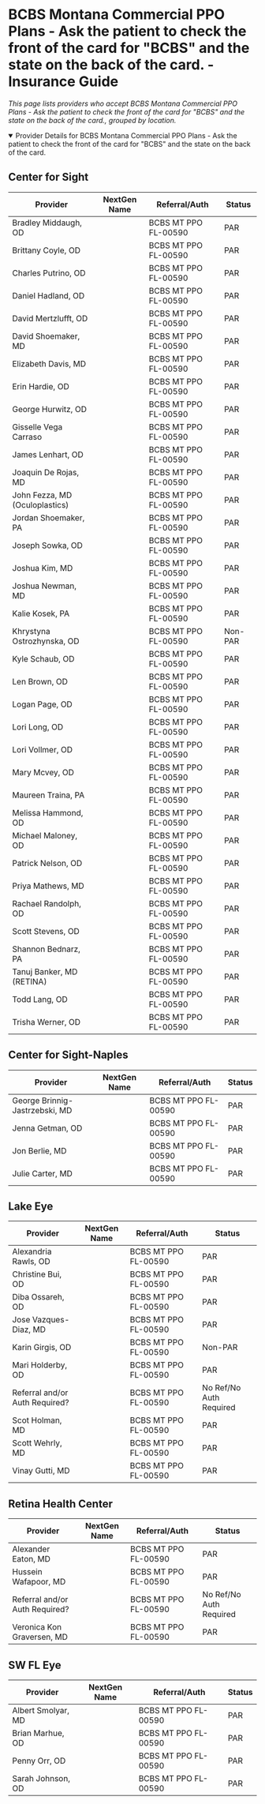 # BCBS Montana Commercial PPO Plans - Ask the patient to check the front of the card for "BCBS" and the state on the back of the card. - Insurance Guide

*This page lists providers who accept BCBS Montana Commercial PPO Plans - Ask the patient to check the front of the card for "BCBS" and the state on the back of the card., grouped by location.*

<details open><summary>Provider Details for BCBS Montana Commercial PPO Plans - Ask the patient to check the front of the card for "BCBS" and the state on the back of the card.</summary>

## Center for Sight

| Provider | NextGen Name | Referral/Auth | Status |
|----------|-------------|--------------|--------|
| Bradley Middaugh, OD |  | BCBS MT PPO FL-00590 | PAR |
| Brittany Coyle, OD |  | BCBS MT PPO FL-00590 | PAR |
| Charles Putrino, OD |  | BCBS MT PPO FL-00590 | PAR |
| Daniel Hadland, OD |  | BCBS MT PPO FL-00590 | PAR |
| David Mertzlufft, OD |  | BCBS MT PPO FL-00590 | PAR |
| David Shoemaker, MD |  | BCBS MT PPO FL-00590 | PAR |
| Elizabeth Davis, MD |  | BCBS MT PPO FL-00590 | PAR |
| Erin Hardie, OD |  | BCBS MT PPO FL-00590 | PAR |
| George Hurwitz, OD |  | BCBS MT PPO FL-00590 | PAR |
| Gisselle Vega Carraso |  | BCBS MT PPO FL-00590 | PAR |
| James Lenhart, OD |  | BCBS MT PPO FL-00590 | PAR |
| Joaquin De Rojas, MD |  | BCBS MT PPO FL-00590 | PAR |
| John Fezza, MD (Oculoplastics) |  | BCBS MT PPO FL-00590 | PAR |
| Jordan Shoemaker, PA |  | BCBS MT PPO FL-00590 | PAR |
| Joseph Sowka, OD |  | BCBS MT PPO FL-00590 | PAR |
| Joshua Kim, MD |  | BCBS MT PPO FL-00590 | PAR |
| Joshua Newman, MD |  | BCBS MT PPO FL-00590 | PAR |
| Kalie Kosek, PA |  | BCBS MT PPO FL-00590 | PAR |
| Khrystyna Ostrozhynska, OD |  | BCBS MT PPO FL-00590 | Non-PAR |
| Kyle Schaub, OD |  | BCBS MT PPO FL-00590 | PAR |
| Len Brown, OD |  | BCBS MT PPO FL-00590 | PAR |
| Logan Page, OD |  | BCBS MT PPO FL-00590 | PAR |
| Lori Long, OD |  | BCBS MT PPO FL-00590 | PAR |
| Lori Vollmer, OD |  | BCBS MT PPO FL-00590 | PAR |
| Mary Mcvey, OD |  | BCBS MT PPO FL-00590 | PAR |
| Maureen Traina, PA |  | BCBS MT PPO FL-00590 | PAR |
| Melissa Hammond, OD |  | BCBS MT PPO FL-00590 | PAR |
| Michael Maloney, OD |  | BCBS MT PPO FL-00590 | PAR |
| Patrick Nelson, OD |  | BCBS MT PPO FL-00590 | PAR |
| Priya Mathews, MD |  | BCBS MT PPO FL-00590 | PAR |
| Rachael Randolph, OD |  | BCBS MT PPO FL-00590 | PAR |
| Scott Stevens, OD |  | BCBS MT PPO FL-00590 | PAR |
| Shannon Bednarz, PA |  | BCBS MT PPO FL-00590 | PAR |
| Tanuj Banker, MD (RETINA) |  | BCBS MT PPO FL-00590 | PAR |
| Todd Lang, OD |  | BCBS MT PPO FL-00590 | PAR |
| Trisha Werner, OD |  | BCBS MT PPO FL-00590 | PAR |

## Center for Sight-Naples

| Provider | NextGen Name | Referral/Auth | Status |
|----------|-------------|--------------|--------|
| George Brinnig-Jastrzebski, MD |  | BCBS MT PPO FL-00590 | PAR |
| Jenna Getman, OD |  | BCBS MT PPO FL-00590 | PAR |
| Jon Berlie, MD |  | BCBS MT PPO FL-00590 | PAR |
| Julie Carter, MD |  | BCBS MT PPO FL-00590 | PAR |

## Lake Eye 

| Provider | NextGen Name | Referral/Auth | Status |
|----------|-------------|--------------|--------|
| Alexandria Rawls, OD |  | BCBS MT PPO FL-00590 | PAR |
| Christine Bui, OD |  | BCBS MT PPO FL-00590 | PAR |
| Diba Ossareh, OD |  | BCBS MT PPO FL-00590 | PAR |
| Jose Vazques-Diaz, MD |  | BCBS MT PPO FL-00590 | PAR |
| Karin Girgis, OD |  | BCBS MT PPO FL-00590 | Non-PAR |
| Mari Holderby, OD |  | BCBS MT PPO FL-00590 | PAR |
| Referral and/or Auth Required? |  | BCBS MT PPO FL-00590 | No Ref/No Auth Required |
| Scot Holman, MD |  | BCBS MT PPO FL-00590 | PAR |
| Scott Wehrly, MD |  | BCBS MT PPO FL-00590 | PAR |
| Vinay Gutti, MD |  | BCBS MT PPO FL-00590 | PAR |

## Retina Health Center

| Provider | NextGen Name | Referral/Auth | Status |
|----------|-------------|--------------|--------|
| Alexander Eaton, MD |  | BCBS MT PPO FL-00590 | PAR |
| Hussein Wafapoor, MD |  | BCBS MT PPO FL-00590 | PAR |
| Referral and/or Auth Required? |  | BCBS MT PPO FL-00590 | No Ref/No Auth Required |
| Veronica Kon Graversen, MD |  | BCBS MT PPO FL-00590 | PAR |

## SW FL Eye

| Provider | NextGen Name | Referral/Auth | Status |
|----------|-------------|--------------|--------|
| Albert Smolyar, MD |  | BCBS MT PPO FL-00590 | PAR |
| Brian Marhue, OD |  | BCBS MT PPO FL-00590 | PAR |
| Penny Orr, OD |  | BCBS MT PPO FL-00590 | PAR |
| Sarah Johnson, OD |  | BCBS MT PPO FL-00590 | PAR |

</details>

